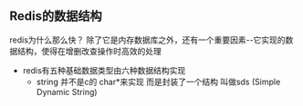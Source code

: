 ## Redis的数据结构
redis为什么那么快？
除了它是内存数据库之外，还有一个重要因素--它实现的数据结构，使得在增删改查操作时高效的处理
- redis有五种基础数据类型由六种数据结构实现
    - string 并不是c的 char*来实现 而是封装了一个结构 叫做sds (Simple Dynamic String)